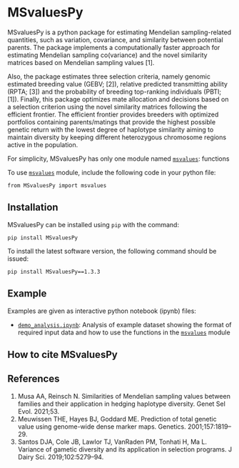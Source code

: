 # MSvaluesPy
MSvaluesPy is a python package for estimating Mendelian sampling-related quantities, such as variation, covariance, and similarity between potential parents. The package implements a computationally faster approach for estimating Mendelian sampling co(variance) and the novel similarity matrices based on Mendelian sampling values [1]. 

Also, the package estimates three selection criteria, namely genomic estimated breeding value (GEBV; [2]), relative predicted transmitting ability (RPTA; [3]) and the probability of breeding top-ranking individuals (PBTI; [1]). Finally, this package optimizes mate allocation and decisions based on a selection criterion using the novel similarity matrices following the efficient frontier. The efficient frontier provides breeders with optimized portfolios containing parents/matings that provide the highest possible genetic return with the lowest degree of haplotype similarity aiming to maintain diversity by keeping different heterozygous chromosome regions active in the population.

For simplicity, MSvaluesPy has only one module named [`msvalues`](docs/docs_msvalues.md): functions 

To use [`msvalues`](docs/docs_msvalues.md) module, include the following code in your python file:

`from MSvaluesPy import msvalues`


## Installation
MSvaluesPy can be installed using `pip` with the command:

`pip install MSvaluesPy`

To install the latest software version, the following command should be issued:

`pip install MSvaluesPy==1.3.3`

## Example
Examples are given as interactive python notebook (ipynb) files:
* [`demo_analysis.ipynb`](demo_analysis.ipynb): Analysis of example dataset showing the format of required input data and how to use the functions in the [`msvalues`](docs/docs_msvalues.md) module


## How to cite MSvaluesPy


## References
1. Musa AA, Reinsch N. Similarities of Mendelian sampling values between families and their application in hedging haplotype diversity. Genet Sel Evol. 2021;53.
2. Meuwissen THE, Hayes BJ, Goddard ME. Prediction of total genetic value using genome-wide dense marker maps. Genetics. 2001;157:1819–29.
3. Santos DJA, Cole JB, Lawlor TJ, VanRaden PM, Tonhati H, Ma L. Variance of gametic diversity and its application in selection programs. J Dairy Sci. 2019;102:5279–94.
